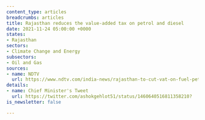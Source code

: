 ```yaml
---
content_type: articles
breadcrumbs: articles
title: Rajasthan reduces the value-added tax on petrol and diesel
date: 2021-11-24 05:00:00 +0000
states:
- Rajasthan
sectors:
- Climate Change and Energy
subsectors:
- Oil and Gas
sources:
- name: NDTV
  url: https://www.ndtv.com/india-news/rajasthan-to-cut-vat-on-fuel-petrol-to-get-cheaper-by-rs-4-diesel-by-rs-5-2613496
details:
- name: Chief Minister's Tweet
  url: https://twitter.com/ashokgehlot51/status/1460640516811358210?
is_newsletter: false

---
```

